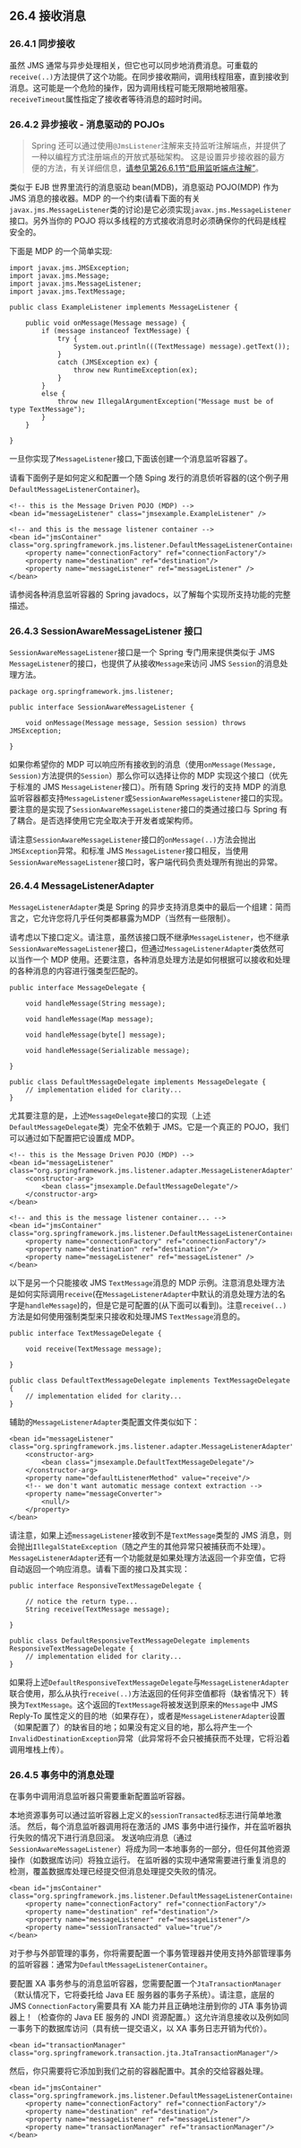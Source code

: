 ## 26.4 接收消息
### 26.4.1 同步接收
虽然 JMS 通常与异步处理相关，但它也可以同步地消费消息。可重载的```receive(..)```方法提供了这个功能。在同步接收期间，调用线程阻塞，直到接收到消息。这可能是一个危险的操作，因为调用线程可能无限期地被阻塞。```receiveTimeout```属性指定了接收者等待消息的超时时间。

### 26.4.2 异步接收 - 消息驱动的 POJOs
> Spring 还可以通过使用```@JmsListener```注解来支持监听注解端点，并提供了一种以编程方式注册端点的开放式基础架构。 这是设置异步接收器的最方便的方法，有关详细信息，[请参见第26.6.1节“启用监听端点注解”](http://docs.spring.io/spring/docs/5.0.0.M5/spring-framework-reference/html/jms.html#jms-annotated-support)。

类似于 EJB 世界里流行的消息驱动 bean(MDB)，消息驱动 POJO(MDP) 作为 JMS 消息的接收器。MDP 的一个约束(请看下面的有关```javax.jms.MessageListener```类的讨论)是它必须实现```javax.jms.MessageListener```接口。另外当你的 POJO 将以多线程的方式接收消息时必须确保你的代码是线程安全的。

下面是 MDP 的一个简单实现:

```//java
import javax.jms.JMSException;
import javax.jms.Message;
import javax.jms.MessageListener;
import javax.jms.TextMessage;

public class ExampleListener implements MessageListener {

	public void onMessage(Message message) {
		if (message instanceof TextMessage) {
			try {
				System.out.println(((TextMessage) message).getText());
			}
			catch (JMSException ex) {
				throw new RuntimeException(ex);
			}
		}
		else {
			throw new IllegalArgumentException("Message must be of type TextMessage");
		}
	}

}
```

一旦你实现了```MessageListener```接口,下面该创建一个消息监听容器了。

请看下面例子是如何定义和配置一个随 Sping 发行的消息侦听容器的(这个例子用```DefaultMessageListenerContainer```)。

```//java
<!-- this is the Message Driven POJO (MDP) -->
<bean id="messageListener" class="jmsexample.ExampleListener" />

<!-- and this is the message listener container -->
<bean id="jmsContainer" class="org.springframework.jms.listener.DefaultMessageListenerContainer">
	<property name="connectionFactory" ref="connectionFactory"/>
	<property name="destination" ref="destination"/>
	<property name="messageListener" ref="messageListener" />
</bean>
```

请参阅各种消息监听容器的 Spring javadocs，以了解每个实现所支持功能的完整描述。

### 26.4.3 SessionAwareMessageListener 接口
```SessionAwareMessageListener```接口是一个 Spring 专门用来提供类似于 JMS ```MessageListener```的接口，也提供了从接收```Message```来访问 JMS ```Session```的消息处理方法。

```//java
package org.springframework.jms.listener;

public interface SessionAwareMessageListener {

	void onMessage(Message message, Session session) throws JMSException;

}

```

如果你希望你的 MDP 可以响应所有接收到的消息（使用```onMessage(Message, Session)```方法提供的```Session```）那么你可以选择让你的 MDP 实现这个接口（优先于标准的 JMS ```MessageListener```接口）。所有随 Spring 发行的支持 MDP 的消息监听容器都支持```MessageListener```或```SessionAwareMessageListener```接口的实现。要注意的是实现了```SessionAwareMessageListener```接口的类通过接口与 Spring 有了耦合。是否选择使用它完全取决于开发者或架构师。

请注意```SessionAwareMessageListener```接口的```onMessage(..)```方法会抛出```JMSException```异常。和标准 JMS ```MessageListener```接口相反，当使用```SessionAwareMessageListener```接口时，客户端代码负责处理所有抛出的异常。

### 26.4.4 MessageListenerAdapter
```MessageListenerAdapter```类是 Spring 的异步支持消息类中的最后一个组建：简而言之，它允许您将几乎任何类都暴露为MDP（当然有一些限制）。

请考虑以下接口定义。请注意，虽然该接口既不继承```MessageListener```，也不继承```SessionAwareMessageListener```接口，但通过```MessageListenerAdapter```类依然可以当作一个 MDP 使用。还要注意，各种消息处理方法是如何根据可以接收和处理的各种消息的内容进行强类型匹配的。

```//java
public interface MessageDelegate {

	void handleMessage(String message);

	void handleMessage(Map message);

	void handleMessage(byte[] message);

	void handleMessage(Serializable message);

}
```

```
public class DefaultMessageDelegate implements MessageDelegate {
	// implementation elided for clarity...
}
```

尤其要注意的是，上述```MessageDelegate```接口的实现（上述```DefaultMessageDelegate```类）完全不依赖于 JMS。它是一个真正的 POJO，我们可以通过如下配置把它设置成 MDP。

```//java
<!-- this is the Message Driven POJO (MDP) -->
<bean id="messageListener" class="org.springframework.jms.listener.adapter.MessageListenerAdapter">
	<constructor-arg>
		<bean class="jmsexample.DefaultMessageDelegate"/>
	</constructor-arg>
</bean>

<!-- and this is the message listener container... -->
<bean id="jmsContainer" class="org.springframework.jms.listener.DefaultMessageListenerContainer">
	<property name="connectionFactory" ref="connectionFactory"/>
	<property name="destination" ref="destination"/>
	<property name="messageListener" ref="messageListener" />
</bean>
```

以下是另一个只能接收 JMS ```TextMessage```消息的 MDP 示例。注意消息处理方法是如何实际调用```receive```(在```MessageListenerAdapter```中默认的消息处理方法的名字是```handleMessage```)的，但是它是可配置的(从下面可以看到)。注意```receive(..)```方法是如何使用强制类型来只接收和处理JMS ```TextMessage```消息的。

```//java
public interface TextMessageDelegate {

	void receive(TextMessage message);

}
```

```//java
public class DefaultTextMessageDelegate implements TextMessageDelegate {
	// implementation elided for clarity...
}
```

辅助的```MessageListenerAdapter```类配置文件类似如下：

```//java
<bean id="messageListener" class="org.springframework.jms.listener.adapter.MessageListenerAdapter">
	<constructor-arg>
		<bean class="jmsexample.DefaultTextMessageDelegate"/>
	</constructor-arg>
	<property name="defaultListenerMethod" value="receive"/>
	<!-- we don't want automatic message context extraction -->
	<property name="messageConverter">
		<null/>
	</property>
</bean>
```

请注意，如果上述```messageListener```接收到不是```TextMessage```类型的 JMS 消息，则会抛出```IllegalStateException```（随之产生的其他异常只被捕获而不处理）。```MessageListenerAdapter```还有一个功能就是如果处理方法返回一个非空值，它将自动返回一个响应消息。请看下面的接口及其实现：

```//java
public interface ResponsiveTextMessageDelegate {

	// notice the return type...
	String receive(TextMessage message);

}
```

```//java
public class DefaultResponsiveTextMessageDelegate implements ResponsiveTextMessageDelegate {
	// implementation elided for clarity...
}
```

如果将上述```DefaultResponsiveTextMessageDelegate```与```MessageListenerAdapter```联合使用，那么从执行```receive(..)```方法返回的任何非空值都将（缺省情况下）转换为```TextMessage```。这个返回的```TextMessage```将被发送到原来的```Message```中 JMS Reply-To 属性定义的目的地（如果存在），或者是```MessageListenerAdapter```设置（如果配置了）的缺省目的地；如果没有定义目的地，那么将产生一个```InvalidDestinationException```异常（此异常将不会只被捕获而不处理，它将沿着调用堆栈上传）。

### 26.4.5 事务中的消息处理
在事务中调用消息监听器只需要重新配置监听容器。

本地资源事务可以通过监听容器上定义的```sessionTransacted```标志进行简单地激活。 然后，每个消息监听器调用将在激活的 JMS 事务中进行操作，并在监听器执行失败的情况下进行消息回滚。 发送响应消息（通过```SessionAwareMessageListener```）将成为同一本地事务的一部分，但任何其他资源操作（如数据库访问）将独立运行。 在监听器的实现中通常需要进行重复消息的检测，覆盖数据库处理已经提交但消息处理提交失败的情况。

```//java
<bean id="jmsContainer" class="org.springframework.jms.listener.DefaultMessageListenerContainer">
	<property name="connectionFactory" ref="connectionFactory"/>
	<property name="destination" ref="destination"/>
	<property name="messageListener" ref="messageListener"/>
	<property name="sessionTransacted" value="true"/>
</bean>
```

对于参与外部管理的事务，你将需要配置一个事务管理器并使用支持外部管理事务的监听容器：通常为```DefaultMessageListenerContainer```。

要配置 XA 事务参与的消息监听容器，您需要配置一个```JtaTransactionManager```（默认情况下，它将委托给 Java EE 服务器的事务子系统）。请注意，底层的 JMS ```ConnectionFactory```需要具有 XA 能力并且正确地注册到你的 JTA 事务协调器上！（检查你的 Java EE 服务的 JNDI 资源配置。）这允许消息接收以及例如同一事务下的数据库访问（具有统一提交语义，以 XA 事务日志开销为代价）。

```//java
<bean id="transactionManager" class="org.springframework.transaction.jta.JtaTransactionManager"/>
```

然后，你只需要将它添加到我们之前的容器配置中。其余的交给容器处理。

```//java
<bean id="jmsContainer" class="org.springframework.jms.listener.DefaultMessageListenerContainer">
	<property name="connectionFactory" ref="connectionFactory"/>
	<property name="destination" ref="destination"/>
	<property name="messageListener" ref="messageListener"/>
	<property name="transactionManager" ref="transactionManager"/>
</bean>
```